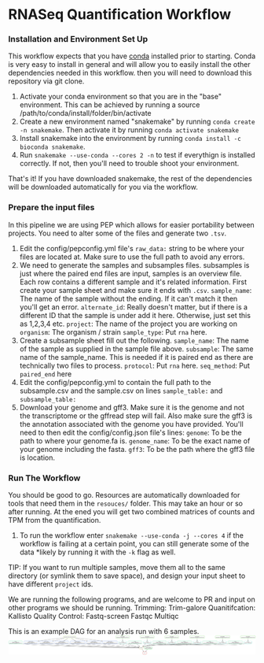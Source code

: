 # RNASeq Quantification Workflow
### Installation and Environment Set Up
This workflow expects that you have [conda](https://docs.conda.io/en/latest/miniconda.html) installed prior to starting. Conda is very easy to install in general and will allow you to easily install the other dependencies needed in this workflow. then you will need to download this repository via git clone.

1. Activate your conda environment so that you are in the "base" environment. This can be achieved by running a source /path/to/conda/install/folder/bin/activate
2. Create a new environment named "snakemake" by running `conda create -n snakemake`. Then activate it by running `conda activate snakemake`
3. Install snakemake into the environment by running `conda install -c bioconda snakemake`.
4. Run `snakemake --use-conda --cores 2 -n` to test if everythign is installed correctly. If not, then you'll need to trouble shoot your environment.

That's it! If you have downloaded snakemake, the rest of the dependencies will be downloaded automatically for you via the workflow.

### Prepare the input files
In this pipeline we are using PEP which allows for easier portability between projects. You need to alter some of the files and generate two `.tsv`.

1. Edit the config/pepconfig.yml file's `raw_data:` string to be where your files are located at. Make sure to use the full path to avoid any errors.
2. We need to generate the samples and subsamples files. subsamples is just where the paired end files are input, samples is an overview file. Each row contains a different sample and it's related information. First create your sample sheet and make sure it ends with `.csv`. 
`sample_name`: The name of the sample without the ending. If it can't match it then you'll get an error.
`alternate_id`: Really doesn't matter, but if there is a different ID that the sample is under add it here. Otherwise, just set this as 1,2,3,4 etc.
`project`: The name of the project you are working on
`organism`: The organism / strain
`sample_type`: Put `rna` here.
3. Create a subsample sheet fill out the following.
`sample_name`: The name of the sample as supplied in the sample file above.
`subsample`: The same name of the sample_name. This is needed if it is paired end as there are technically two files to process.
`protocol`: Put `rna` here.
`seq_method`: Put `paired_end` here
4. Edit the config/pepconfig.yml to contain the full path to the subsample.csv and the sample.csv on lines `sample_table:` and `subsample_table:`
5. Download your genome and gff3. Make sure it is the genome and not the transcriptome or the gffread step will fail. Also make sure the gff3 is the annotation associated with the genome you have provided. You'll need to then edit the config/config.json file's lines:
`genome`: To be the path to where your genome.fa is.
`genome_name`: To be the exact name of your genome including the fasta.
`gff3`: To be the path where the gff3 file is location.

### Run The Workflow
You should be good to go. Resources are automatically downloaded for tools that need them in the `resouces/` folder. This may take an hour or so after running. At the ened you will get two combined matrices of counts and TPM from the quantification.
1. To run the workflow enter `snakemake --use-conda -j --cores 4` if the workflow is failing at a certain point, you can still generate some of the data *likely by running it with the `-k` flag as well.

TIP: If you want to run multiple samples, move them all to the same directory (or symlink them to save space), and design your input sheet to have different `project` ids. 


We are running the following programs, and are welcome to PR and input on other programs we should be running. 
Trimming: Trim-galore
Quanitifcation: Kallisto
Quality Control: 
    Fastq-screen
    Fastqc
    Multiqc

This is an example DAG for an analysis run with 6 samples.
![Workflow DAG](/images/dag.svg)
